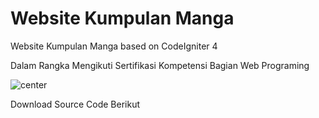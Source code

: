 # Website Kumpulan Manga
Website Kumpulan Manga based on CodeIgniter 4

<p>Dalam Rangka Mengikuti Sertifikasi Kompetensi Bagian Web Programing</p>

<img src="https://upload.wikimedia.org/wikipedia/id/0/03/LogoBNSP.png" alt="center"/>

<p>Download Source Code Berikut</p>

